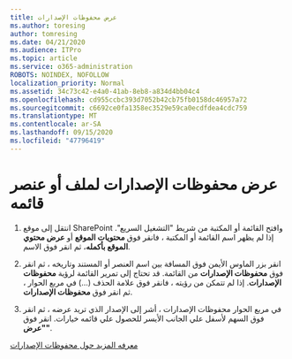 ```yaml
---
title: عرض محفوظات الإصدارات
ms.author: toresing
author: tomresing
ms.date: 04/21/2020
ms.audience: ITPro
ms.topic: article
ms.service: o365-administration
ROBOTS: NOINDEX, NOFOLLOW
localization_priority: Normal
ms.assetid: 34c73c42-e4a0-41ab-8eb8-a834d4bb04c4
ms.openlocfilehash: cd955ccbc393d7052b42cb75fb0158dc46957a72
ms.sourcegitcommit: c6692ce0fa1358ec3529e59ca0ecdfdea4cdc759
ms.translationtype: MT
ms.contentlocale: ar-SA
ms.lasthandoff: 09/15/2020
ms.locfileid: "47796419"
---
```

# <a name="view-version-history-of-a-file-or-list-item"></a>عرض محفوظات الإصدارات لملف أو عنصر قائمه

1. انتقل إلى موقع SharePoint وافتح القائمة أو المكتبة من شريط "التشغيل السريع". إذا لم يظهر اسم القائمة أو المكتبة ، فانقر فوق **محتويات الموقع** أو **عرض محتوي الموقع بأكمله**، ثم انقر فوق الاسم.
    
2. انقر بزر الماوس الأيمن فوق المسافة بين اسم العنصر أو المستند وتاريخه ، ثم انقر فوق **محفوظات الإصدارات** من القائمة. قد تحتاج إلى تمرير القائمة لرؤية **محفوظات الإصدارات**. إذا لم تتمكن من رؤيته ، فانقر فوق علامة الحذف (...) في مربع الحوار ، ثم انقر فوق **محفوظات الإصدارات**.
    
3. في مربع الحوار محفوظات الإصدارات ، أشر إلى الإصدار الذي تريد عرضه ، ثم انقر فوق السهم لأسفل علي الجانب الأيسر للحصول علي قائمه خيارات. انقر فوق **"عرض"**.
    
[معرفه المزيد حول محفوظات الإصدارات](https://go.microsoft.com/fwlink/?linkid=875709)
  

